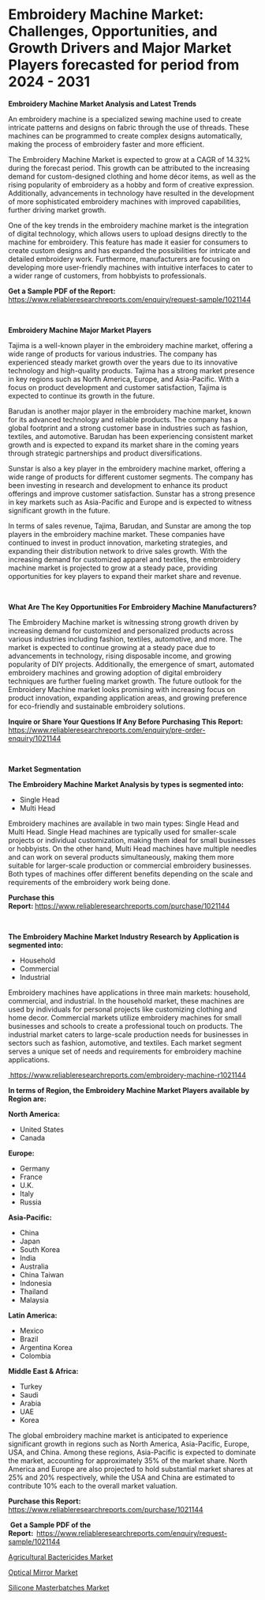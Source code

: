 <p><h1>Embroidery Machine Market: Challenges, Opportunities, and Growth Drivers and Major Market Players forecasted for period from 2024 - 2031</h1></p><p><strong>Embroidery Machine Market Analysis and Latest Trends</strong></p>
<p><p>An embroidery machine is a specialized sewing machine used to create intricate patterns and designs on fabric through the use of threads. These machines can be programmed to create complex designs automatically, making the process of embroidery faster and more efficient.</p><p>The Embroidery Machine Market is expected to grow at a CAGR of 14.32% during the forecast period. This growth can be attributed to the increasing demand for custom-designed clothing and home décor items, as well as the rising popularity of embroidery as a hobby and form of creative expression. Additionally, advancements in technology have resulted in the development of more sophisticated embroidery machines with improved capabilities, further driving market growth.</p><p>One of the key trends in the embroidery machine market is the integration of digital technology, which allows users to upload designs directly to the machine for embroidery. This feature has made it easier for consumers to create custom designs and has expanded the possibilities for intricate and detailed embroidery work. Furthermore, manufacturers are focusing on developing more user-friendly machines with intuitive interfaces to cater to a wider range of customers, from hobbyists to professionals.</p></p>
<p><strong>Get a Sample PDF of the Report:&nbsp;</strong> <a href="https://www.reliableresearchreports.com/enquiry/request-sample/1021144">https://www.reliableresearchreports.com/enquiry/request-sample/1021144</a></p>
<p>&nbsp;</p>
<p><strong>Embroidery Machine Major Market Players</strong></p>
<p><p>Tajima is a well-known player in the embroidery machine market, offering a wide range of products for various industries. The company has experienced steady market growth over the years due to its innovative technology and high-quality products. Tajima has a strong market presence in key regions such as North America, Europe, and Asia-Pacific. With a focus on product development and customer satisfaction, Tajima is expected to continue its growth in the future.</p><p>Barudan is another major player in the embroidery machine market, known for its advanced technology and reliable products. The company has a global footprint and a strong customer base in industries such as fashion, textiles, and automotive. Barudan has been experiencing consistent market growth and is expected to expand its market share in the coming years through strategic partnerships and product diversifications.</p><p>Sunstar is also a key player in the embroidery machine market, offering a wide range of products for different customer segments. The company has been investing in research and development to enhance its product offerings and improve customer satisfaction. Sunstar has a strong presence in key markets such as Asia-Pacific and Europe and is expected to witness significant growth in the future.</p><p>In terms of sales revenue, Tajima, Barudan, and Sunstar are among the top players in the embroidery machine market. These companies have continued to invest in product innovation, marketing strategies, and expanding their distribution network to drive sales growth. With the increasing demand for customized apparel and textiles, the embroidery machine market is projected to grow at a steady pace, providing opportunities for key players to expand their market share and revenue.</p></p>
<p>&nbsp;</p>
<p><strong>What Are The Key Opportunities For Embroidery Machine Manufacturers?</strong></p>
<p><p>The Embroidery Machine market is witnessing strong growth driven by increasing demand for customized and personalized products across various industries including fashion, textiles, automotive, and more. The market is expected to continue growing at a steady pace due to advancements in technology, rising disposable income, and growing popularity of DIY projects. Additionally, the emergence of smart, automated embroidery machines and growing adoption of digital embroidery techniques are further fueling market growth. The future outlook for the Embroidery Machine market looks promising with increasing focus on product innovation, expanding application areas, and growing preference for eco-friendly and sustainable embroidery solutions.</p></p>
<p><strong>Inquire or Share Your Questions If Any Before Purchasing This Report:</strong> <a href="https://www.reliableresearchreports.com/enquiry/pre-order-enquiry/1021144">https://www.reliableresearchreports.com/enquiry/pre-order-enquiry/1021144</a></p>
<p>&nbsp;</p>
<p><strong>Market Segmentation</strong></p>
<p><strong>The Embroidery Machine Market Analysis by types is segmented into:</strong></p>
<p><ul><li>Single Head</li><li>Multi Head</li></ul></p>
<p><p>Embroidery machines are available in two main types: Single Head and Multi Head. Single Head machines are typically used for smaller-scale projects or individual customization, making them ideal for small businesses or hobbyists. On the other hand, Multi Head machines have multiple needles and can work on several products simultaneously, making them more suitable for larger-scale production or commercial embroidery businesses. Both types of machines offer different benefits depending on the scale and requirements of the embroidery work being done.</p></p>
<p><strong>Purchase this Report:&nbsp;</strong><a href="https://www.reliableresearchreports.com/purchase/1021144">https://www.reliableresearchreports.com/purchase/1021144</a></p>
<p>&nbsp;</p>
<p><strong>The Embroidery Machine Market Industry Research by Application is segmented into:</strong></p>
<p><ul><li>Household</li><li>Commercial</li><li>Industrial</li></ul></p>
<p><p>Embroidery machines have applications in three main markets: household, commercial, and industrial. In the household market, these machines are used by individuals for personal projects like customizing clothing and home decor. Commercial markets utilize embroidery machines for small businesses and schools to create a professional touch on products. The industrial market caters to large-scale production needs for businesses in sectors such as fashion, automotive, and textiles. Each market segment serves a unique set of needs and requirements for embroidery machine applications.</p></p>
<p><a href="https://www.reliableresearchreports.com/embroidery-machine-r1021144">&nbsp;https://www.reliableresearchreports.com/embroidery-machine-r1021144</a></p>
<p><strong>In terms of Region, the Embroidery Machine Market Players available by Region are:</strong></p>
<p>
    <p> <strong> North America: </strong>
        <ul>
            <li>United States</li>
            <li>Canada</li>
        </ul>
        </p> 
    <p> <strong> Europe: </strong>
        <ul>
            <li>Germany</li>
            <li>France</li>
            <li>U.K.</li>
            <li>Italy</li>
            <li>Russia</li>
        </ul>
        </p> 
    <p> <strong> Asia-Pacific: </strong>
        <ul>
            <li>China</li>
            <li>Japan</li>
            <li>South Korea</li>
            <li>India</li>
            <li>Australia</li>
            <li>China Taiwan</li>
            <li>Indonesia</li>
            <li>Thailand</li>
            <li>Malaysia</li>
        </ul>
        </p> 
    <p> <strong> Latin America: </strong>
        <ul>
            <li>Mexico</li>
            <li>Brazil</li>
            <li>Argentina Korea</li>
            <li>Colombia</li>
        </ul>
        </p> 
    <p> <strong> Middle East & Africa: </strong>
        <ul>
            <li>Turkey</li>
            <li>Saudi</li>
            <li>Arabia</li>
            <li>UAE</li>
            <li>Korea</li>
        </ul>
    </p>
    </p>
<p><p>The global embroidery machine market is anticipated to experience significant growth in regions such as North America, Asia-Pacific, Europe, USA, and China. Among these regions, Asia-Pacific is expected to dominate the market, accounting for approximately 35% of the market share. North America and Europe are also projected to hold substantial market shares at 25% and 20% respectively, while the USA and China are estimated to contribute 10% each to the overall market valuation.</p></p>
<p><strong>Purchase this Report: </strong><a href="https://www.reliableresearchreports.com/purchase/1021144">https://www.reliableresearchreports.com/purchase/1021144</a></p>
<p>&nbsp;<strong>Get a Sample PDF of the Report:&nbsp;&nbsp;</strong><a href="https://www.reliableresearchreports.com/enquiry/request-sample/1021144">https://www.reliableresearchreports.com/enquiry/request-sample/1021144</a></p>
<p><strong></strong></p>
<p><p><a href="https://www.linkedin.com/pulse/agricultural-bactericides-market-size-furnishes-valuable-raaff?trackingId=X3vP86AwWkjvF8uh%2Fq%2FRMQ%3D%3D">Agricultural Bactericides Market</a></p><p><a href="https://www.linkedin.com/pulse/optical-mirror-market-size-share-amp-trends-analysis-report-lhhlf?trackingId=IIAfJpRngoVAoUz6wqg3bQ%3D%3D">Optical Mirror Market</a></p><p><a href="https://www.linkedin.com/pulse/silicone-masterbatches-market-research-report-unlocks-analysis-xhbif?trackingId=AwlTrMIyRXC3fbJXvj%2FLHQ%3D%3D">Silicone Masterbatches Market</a></p></p>